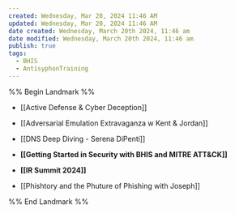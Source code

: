 ```yaml
---
created: Wednesday, Mar 20, 2024 11:46 AM
updated: Wednesday, Mar 20, 2024 11:46 AM
date created: Wednesday, March 20th 2024, 11:46 am
date modified: Wednesday, March 20th 2024, 11:46 am
publish: true
tags:
  - BHIS
  - AntisyphonTraining
---
```


%% Begin Landmark %%
- [[Active Defense & Cyber Deception]]
- [[Adversarial Emulation Extravaganza w Kent & Jordan]]
- [[DNS Deep Diving - Serena DiPenti]]
- **[[Getting Started in Security with BHIS and MITRE ATT&CK]]**

- **[[IR Summit 2024]]**

- [[Phishtory and the Phuture of Phishing with Joseph]]

%% End Landmark %%
